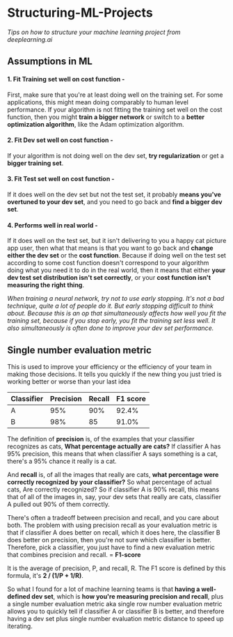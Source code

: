 # Structuring-ML-Projects
_Tips on how to structure your machine learning project from deeplearning.ai_

## Assumptions in ML
#### 1. Fit Training set well on cost function - 
First, make sure that you're at least doing well on the training set. For some applications, this might mean doing comparably to human level performance. If your algorithm is not fitting the training set well on the cost function, then you might **train a bigger network** or switch to a **better optimization algorithm**, like the Adam optimization algorithm.

#### 2. Fit Dev set well on cost function - 
If your algorithm is not doing well on the dev set, **try regularization** or get a **bigger training set**.

#### 3. Fit Test set well on cost function - 
If it does well on the dev set but not the test set, it probably **means you've overtuned to your dev set**, and you need to go back and **find a bigger dev set**.

#### 4. Performs well in real world - 
If it does well on the test set, but it isn't delivering to you a happy cat picture app user, then what that means is that you want to go back and **change either the dev set** or the **cost function**. Because if doing well on the test set according to some cost function doesn't correspond to your algorithm doing what you need it to do in the real world, then it means that either **your dev test set distribution isn't set correctly**, or your **cost function isn't measuring the right thing**.

_When training a neural network, try not to use early stopping. It's not a bad technique, quite a lot of people do it. But early stopping difficult to think about. Because this is an op that simultaneously affects how well you fit the training set, because if you stop early, you fit the training set less well. It also simultaneously is often done to improve your dev set performance._ 

## Single number evaluation metric

This is used to improve your efficiency or the efficiency of your team in making those decisions. It tells you quickly if the new thing you just tried is working better or worse than your last idea

| Classifier | Precision | Recall| F1 score |
|----------|-----------|-------|-----------|
| A  | 95% | 90% | 92.4% |
| B | 98% | 85 | 91.0% |

The definition of **precision** is, of the examples that your classifier recognizes as cats, **What percentage actually are cats?** If classifier A has 95% precision, this means that when classifier A says something is a cat, there's a 95% chance it really is a cat.

And **recall** is, of all the images that really are cats, **what percentage were correctly recognized by your classifier?** So what percentage of actual cats, Are correctly recognized? So if classifier A is 90% recall, this means that of all of the images in, say, your dev sets that really are cats, classifier A pulled out 90% of them correctly.

There's often a tradeoff between precision and recall, and you care about both. The problem with using precision recall as your evaluation metric is that if classifier A does better on recall, which it does here, the classifier B does better on precision, then you're not sure which classifier is better. Therefore, pick a classifier, you just have to find a new evaluation metric that combines precision and recall. = **F1-score**

It is the average of precision, P, and recall, R. The F1 score is defined by this formula, it's **2 / (1/P + 1/R)**.

So what I found for a lot of machine learning teams is that **having a well-defined dev set**, which is **how you're measuring precision and recall**, plus a single number evaluation metric aka single row number evaluation metric allows you to quickly tell if classifier A or classifier B is better, and therefore having a dev set plus single number evaluation metric distance to speed up iterating. 














